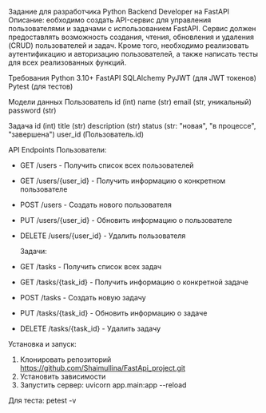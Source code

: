 Задание для разработчика Python Backend Developer на FastAPI
Описание: еобходимо создать API-сервис для управления пользователями и задачами с использованием FastAPI. 
Сервис должен предоставлять возможность создания, чтения, обновления и удаления (CRUD) пользователей и задач. 
Кроме того, необходимо реализовать аутентификацию и авторизацию пользователей, а также написать тесты для всех реализованных функций.

Требования
Python 3.10+
FastAPI
SQLAlchemy
PyJWT (для JWT токенов)
Pytest (для тестов)

Модели данных
Пользователь
id (int)
name (str)
email (str, уникальный)
password (str)

Задача
id (int)
title (str)
description (str)
status (str: "новая", "в процессе", "завершена")
user_id (Пользователь.id)

API Endpoints
Пользователи:     
- GET /users - Получить список всех пользователей
- GET /users/{user_id} - Получить информацию о конкретном пользователе
- POST /users - Создать нового пользователя
- PUT /users/{user_id} - Обновить информацию о пользователе
- DELETE /users/{user_id} - Удалить пользователя

  Задачи:
- GET /tasks - Получить список всех задач
- GET /tasks/{task_id} - Получить информацию о конкретной задаче
- POST /tasks - Создать новую задачу
- PUT /tasks/{task_id} - Обновить информацию о задаче
- DELETE /tasks/{task_id} - Удалить задачу

Установка и запуск:
1. Клонировать репозиторий https://github.com/Shaimullina/FastApi_project.git
2. Установить зависимости
3. Запустить сервер: uvicorn app.main:app --reload

Для теста:
petest -v
 



